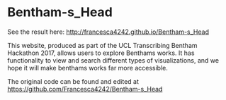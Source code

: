 # Bentham-s_Head

See the result here:  http://francesca4242.github.io/Bentham-s_Head

This website, produced as part of the UCL Transcribing Bentham Hackathon 2017, allows users to explore Benthams works.  It has functionality to view and search different types of visualizations, and we hope it will make benthams works far more accessible.


The original code can be found and edited at https://github.com/Francesca4242/Bentham-s_Head

